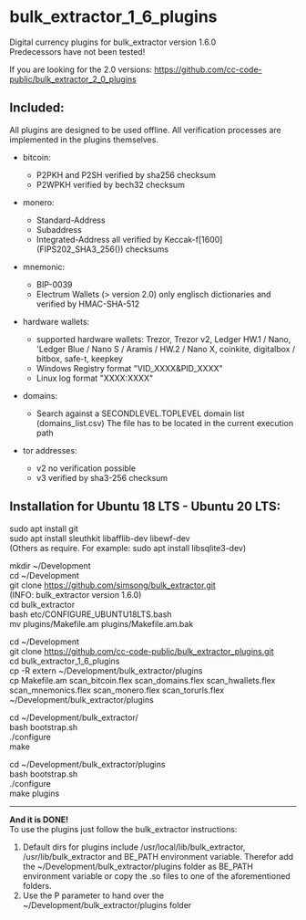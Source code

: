# bulk_extractor_1_6_plugins
Digital currency plugins for bulk_extractor version 1.6.0  
Predecessors have not been tested!

If you are looking for the 2.0 versions: https://github.com/cc-code-public/bulk_extractor_2_0_plugins

Included:
-------------------------------------------------
All plugins are designed to be used offline. All verification processes are implemented in the plugins themselves.

* bitcoin:
  * P2PKH and P2SH verified by sha256 checksum 
  * P2WPKH verified by bech32 checksum
 
* monero:
  * Standard-Address
  * Subaddress
  * Integrated-Address
all verified by Keccak-f[1600] (FIPS202_SHA3_256()) checksums

* mnemonic:
  * BIP-0039
  * Electrum Wallets (> version 2.0)
only englisch dictionaries and verified by HMAC-SHA-512

* hardware wallets:
  * supported hardware wallets: Trezor, Trezor v2, Ledger HW.1 / Nano, 'Ledger Blue /  Nano S / Aramis / HW.2 / Nano X, coinkite, digitalbox / bitbox, safe-t, keepkey
  * Windows Registry format "VID_XXXX&PID_XXXX"
  * Linux log format "XXXX:XXXX"

* domains:
  * Search against a SECONDLEVEL.TOPLEVEL domain list (domains_list.csv)
The file has to be located in the current execution path
 
* tor addresses:
  * v2 no verification possible
  * v3 verified by sha3-256 checksum
 

Installation for Ubuntu 18 LTS - Ubuntu 20 LTS:
-------------------------------------------------

sudo apt install git  
sudo apt install sleuthkit libafflib-dev libewf-dev  
(Others as require. For example: sudo apt install libsqlite3-dev)  

mkdir ~/Development  
cd ~/Development  
git clone https://github.com/simsong/bulk_extractor.git  
(INFO: bulk_extractor version 1.6.0)  
cd bulk_extractor  
bash etc/CONFIGURE_UBUNTU18LTS.bash  
mv plugins/Makefile.am plugins/Makefile.am.bak  


cd ~/Development  
git clone https://github.com/cc-code-public/bulk_extractor_plugins.git  
cd bulk_extractor_1_6_plugins  
cp -R extern ~/Development/bulk_extractor/plugins  
cp Makefile.am scan_bitcoin.flex scan_domains.flex scan_hwallets.flex scan_mnemonics.flex scan_monero.flex scan_torurls.flex ~/Development/bulk_extractor/plugins  

cd ~/Development/bulk_extractor/  
bash bootstrap.sh  
./configure  
make  

cd ~/Development/bulk_extractor/plugins  
bash bootstrap.sh  
./configure  
make plugins  

-------------------------------------------------

**And it is DONE!**  
To use the plugins just follow the bulk_extractor instructions:
1. Default dirs for plugins include /usr/local/lib/bulk_extractor, /usr/lib/bulk_extractor and BE_PATH environment variable.
Therefor add the ~/Development/bulk_extractor/plugins folder as BE_PATH environment variable or copy the .so files to one of the aforementioned folders.
2. Use the P parameter to hand over the ~/Development/bulk_extractor/plugins folder
